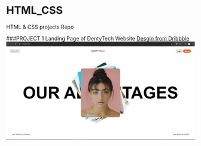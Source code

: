 # HTML_CSS
HTML &amp; CSS projects Repo

###PROJECT 1
Landing Page of DentyTech Website  [Desgin from Dribbble](https://dribbble.com/shots/22620941-Dental-Care-Landing-Page) 
![Project01](img.PNG)
